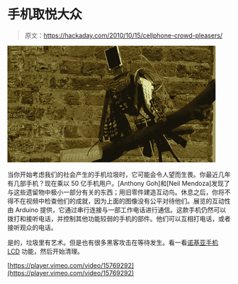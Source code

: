 # 手机取悦大众

> 原文：<https://hackaday.com/2010/10/15/cellphone-crowd-pleasers/>

![](img/8493207e7b9b60b123131e39b3b6e1da.png "cellphone-birds")

当你开始考虑我们的社会产生的手机垃圾时，它可能会令人望而生畏。你最近几年有几部手机？现在乘以 50 亿手机用户。[Anthony Goh]和[Neil Mendoza]发现了与这些遗留物中极小一部分有关的东西；用旧零件建造互动鸟。休息之后，你将不得不在视频中检查他们的成就，因为上面的图像没有公平对待他们。展览的互动性由 Arduino 提供，它通过串行连接与一部工作电话进行通信。这款手机仍然可以拨打和接听电话，并控制其他功能较弱的手机的部件。他们可以互相打电话，或者接听观众的电话。

是的，垃圾里有艺术。但是也有很多黑客攻击在等待发生。看一看[诺基亚手机 LCD](http://hackaday.com/2010/10/14/touring-the-available-nokia-lcd-screens/) 功能，然后开始清理。

[https://player.vimeo.com/video/15769292](https://player.vimeo.com/video/15769292)